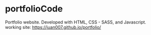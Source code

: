 # portfolioCode
Portfolio website. Developed with HTML, CSS - SASS, and Javascript.
working site:  https://juan007.github.io/portfolio/
